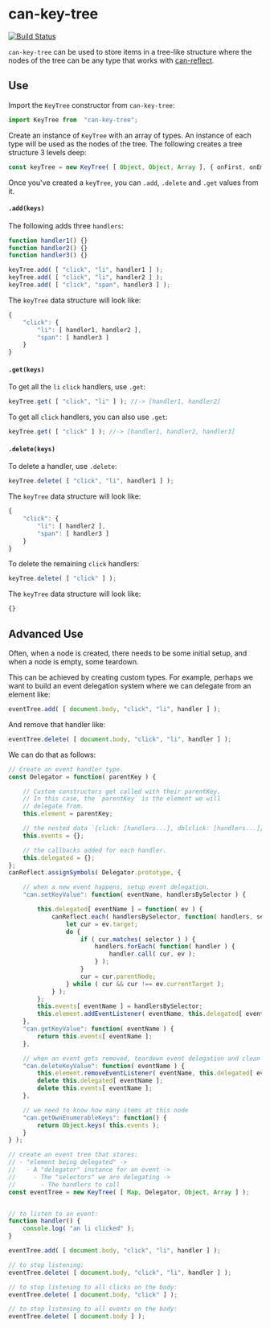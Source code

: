 # can-key-tree

[![Build Status](https://travis-ci.org/canjs/can-key-tree.svg?branch=master)](https://travis-ci.org/canjs/can-key-tree)

`can-key-tree` can be used to store items in a tree-like structure where the nodes of
the tree can be any type that works with [can-reflect](https://canjs.com/doc/can-reflect.html).

## Use

Import the `KeyTree` constructor from `can-key-tree`:

```js
import KeyTree from  "can-key-tree";
```

Create an instance of `KeyTree` with an array of types.  An instance of each type
will be used as the nodes of the tree. The following creates a tree structure
3 levels deep:


```js
const keyTree = new KeyTree( [ Object, Object, Array ], { onFirst, onEmpty } );
```

Once you've created a `keyTree`, you can `.add`, `.delete` and `.get` values from
it.

#### `.add(keys)`

The following adds three `handlers`:

```js
function handler1() {}
function handler2() {}
function handler3() {}

keyTree.add( [ "click", "li", handler1 ] );
keyTree.add( [ "click", "li", handler2 ] );
keyTree.add( [ "click", "span", handler3 ] );
```

The `keyTree` data structure will look like:

```js
{
	"click": {
		"li": [ handler1, handler2 ],
		"span": [ handler3 ]
	}
}
```

#### `.get(keys)`

To get all the `li` `click` handlers, use `.get`:

```js
keyTree.get( [ "click", "li" ] ); //-> [handler1, handler2]
```

To get all `click` handlers, you can also use `.get`:


```js
keyTree.get( [ "click" ] ); //-> [handler1, handler2, handler3]
```

#### `.delete(keys)`

To delete a handler, use `.delete`:

```js
keyTree.delete( [ "click", "li", handler1 ] );
```

The `keyTree` data structure will look like:

```js
{
	"click": {
		"li": [ handler2 ],
		"span": [ handler3 ]
	}
}
```

To delete the remaining `click` handlers:

```js
keyTree.delete( [ "click" ] );
```

The `keyTree` data structure will look like:

```js
{}
```

## Advanced Use

Often, when a node is created, there needs to be some initial setup, and when a
node is empty, some teardown.

This can be achieved by creating custom types.  For example, perhaps we want to
build an event delegation system where we can delegate from an element like:

```js
eventTree.add( [ document.body, "click", "li", handler ] );
```

And remove that handler like:

```js
eventTree.delete( [ document.body, "click", "li", handler ] );
```


We can do that as follows:

```js
// Create an event handler type.
const Delegator = function( parentKey ) {

	// Custom constructors get called with their parentKey.
	// In this case, the `parentKey` is the element we will
	// delegate from.
	this.element = parentKey;

	// the nested data `{click: [handlers...], dblclick: [handlers...]}`
	this.events = {};

	// the callbacks added for each handler.
	this.delegated = {};
};
canReflect.assignSymbols( Delegator.prototype, {

	// when a new event happens, setup event delegation.
	"can.setKeyValue": function( eventName, handlersBySelector ) {

		this.delegated[ eventName ] = function( ev ) {
			canReflect.each( handlersBySelector, function( handlers, selector ) {
				let cur = ev.target;
				do {
					if ( cur.matches( selector ) ) {
						handlers.forEach( function( handler ) {
							handler.call( cur, ev );
						} );
					}
					cur = cur.parentNode;
				} while ( cur && cur !== ev.currentTarget );
			} );
		};
		this.events[ eventName ] = handlersBySelector;
		this.element.addEventListener( eventName, this.delegated[ eventName ] );
	},
	"can.getKeyValue": function( eventName ) {
		return this.events[ eventName ];
	},

	// when an event gets removed, teardown event delegation and clean up.
	"can.deleteKeyValue": function( eventName ) {
		this.element.removeEventListener( eventName, this.delegated[ eventName ] );
		delete this.delegated[ eventName ];
		delete this.events[ eventName ];
	},

	// we need to know how many items at this node
	"can.getOwnEnumerableKeys": function() {
		return Object.keys( this.events );
	}
} );

// create an event tree that stores:
// - "element being delegated" ->
//   - A "delegator" instance for an event ->
//     - The "selectors" we are delegating ->
//       - The handlers to call
const eventTree = new KeyTree( [ Map, Delegator, Object, Array ] );


// to listen to an event:
function handler() {
	console.log( "an li clicked" );
}

eventTree.add( [ document.body, "click", "li", handler ] );

// to stop listening:
eventTree.delete( [ document.body, "click", "li", handler ] );

// to stop listening to all clicks on the body:
eventTree.delete( [ document.body, "click" ] );

// to stop listening to all events on the body:
eventTree.delete( [ document.body ] );
```
